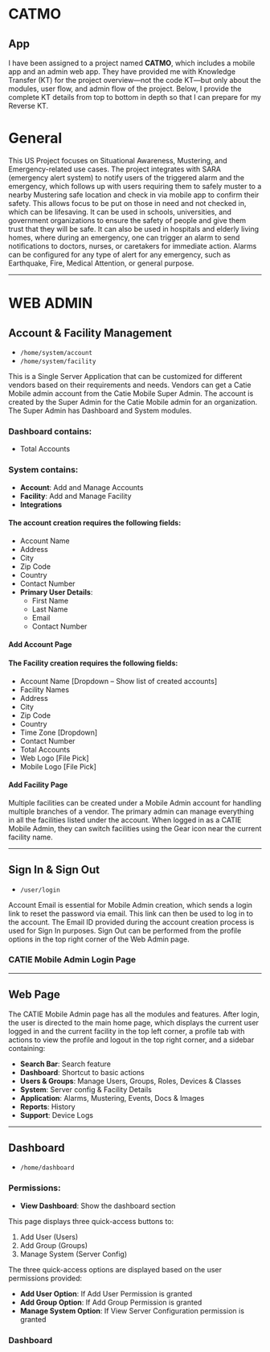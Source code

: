 # CATMO

## App

I have been assigned to a project named **CATMO**, which includes a mobile app and an admin web app. They have provided me with Knowledge Transfer (KT) for the project overview—not the code KT—but only about the modules, user flow, and admin flow of the project. Below, I provide the complete KT details from top to bottom in depth so that I can prepare for my Reverse KT.

# General

This US Project focuses on Situational Awareness, Mustering, and Emergency-related use cases. The project integrates with SARA (emergency alert system) to notify users of the triggered alarm and the emergency, which follows up with users requiring them to safely muster to a nearby Mustering safe location and check in via mobile app to confirm their safety. This allows focus to be put on those in need and not checked in, which can be lifesaving. It can be used in schools, universities, and government organizations to ensure the safety of people and give them trust that they will be safe. It can also be used in hospitals and elderly living homes, where during an emergency, one can trigger an alarm to send notifications to doctors, nurses, or caretakers for immediate action. Alarms can be configured for any type of alert for any emergency, such as Earthquake, Fire, Medical Attention, or general purpose.

---

# WEB ADMIN

## Account & Facility Management

- `/home/system/account`
- `/home/system/facility`

This is a Single Server Application that can be customized for different vendors based on their requirements and needs. Vendors can get a Catie Mobile admin account from the Catie Mobile Super Admin. The account is created by the Super Admin for the Catie Mobile admin for an organization. The Super Admin has Dashboard and System modules.

### Dashboard contains:
- Total Accounts

### System contains:
- **Account**: Add and Manage Accounts
- **Facility**: Add and Manage Facility
- **Integrations**

#### The account creation requires the following fields:
- Account Name
- Address
- City
- Zip Code
- Country
- Contact Number
- **Primary User Details**:
  - First Name
  - Last Name
  - Email
  - Contact Number

#### Add Account Page

#### The Facility creation requires the following fields:
- Account Name [Dropdown – Show list of created accounts]
- Facility Names
- Address
- City
- Zip Code
- Country
- Time Zone [Dropdown]
- Contact Number
- Total Accounts
- Web Logo [File Pick]
- Mobile Logo [File Pick]

#### Add Facility Page

Multiple facilities can be created under a Mobile Admin account for handling multiple branches of a vendor. The primary admin can manage everything in all the facilities listed under the account. When logged in as a CATIE Mobile Admin, they can switch facilities using the Gear icon near the current facility name.

---

## Sign In & Sign Out

- `/user/login`

Account Email is essential for Mobile Admin creation, which sends a login link to reset the password via email. This link can then be used to log in to the account. The Email ID provided during the account creation process is used for Sign In purposes. Sign Out can be performed from the profile options in the top right corner of the Web Admin page.

### CATIE Mobile Admin Login Page

---

## Web Page

The CATIE Mobile Admin page has all the modules and features. After login, the user is directed to the main home page, which displays the current user logged in and the current facility in the top left corner, a profile tab with actions to view the profile and logout in the top right corner, and a sidebar containing:

- **Search Bar**: Search feature
- **Dashboard**: Shortcut to basic actions
- **Users & Groups**: Manage Users, Groups, Roles, Devices & Classes
- **System**: Server config & Facility Details
- **Application**: Alarms, Mustering, Events, Docs & Images
- **Reports**: History
- **Support**: Device Logs

---

## Dashboard

- `/home/dashboard`

### Permissions:
- **View Dashboard**: Show the dashboard section

This page displays three quick-access buttons to:
1. Add User (Users)
2. Add Group (Groups)
3. Manage System (Server Config)

The three quick-access options are displayed based on the user permissions provided:
- **Add User Option**: If Add User Permission is granted
- **Add Group Option**: If Add Group Permission is granted
- **Manage System Option**: If View Server Configuration permission is granted

### Dashboard
